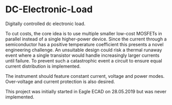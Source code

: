 # DC-Electronic-Load
Digitally controlled dc electronic load.  

To cut costs, the core idea is to use multiple smaller low-cost MOSFETs in parallel instead of a single higher-power device.
Since the current through a semiconductor has a positive temperature coefficient this presents a novel engineering challenge. An unsuitable design could risk a thermal runaway event where a single transistor would handle increasingly larger currents until failure. To prevent such a catastrophic event a circuit to ensure equal current distribution is implemented.  

The instrument should feature constant current, voltage and power modes. Over-voltage and current protection is also desired.

This project was initially started in Eagle ECAD on 28.05.2019 but was never implemented.
